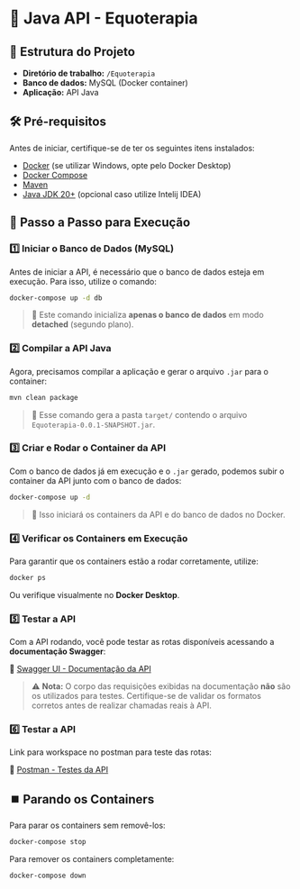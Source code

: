 # 🚀 Java API - Equoterapia

## 📂 Estrutura do Projeto
- **Diretório de trabalho:** `/Equoterapia`
- **Banco de dados:** MySQL (Docker container)
- **Aplicação:** API Java

## 🛠️ Pré-requisitos
Antes de iniciar, certifique-se de ter os seguintes itens instalados:

- [Docker](https://www.docker.com/) (se utilizar Windows, opte pelo Docker Desktop)
- [Docker Compose](https://docs.docker.com/compose/)
- [Maven](https://maven.apache.org/)
- [Java JDK 20+](https://adoptium.net/) (opcional caso utilize Intelij IDEA)

## 📌 Passo a Passo para Execução

### 1️⃣ Iniciar o Banco de Dados (MySQL)
Antes de iniciar a API, é necessário que o banco de dados esteja em execução. Para isso, utilize o comando:

```sh
docker-compose up -d db
```
> 🔹 Este comando inicializa **apenas o banco de dados** em modo **detached** (segundo plano).

### 2️⃣ Compilar a API Java
Agora, precisamos compilar a aplicação e gerar o arquivo `.jar` para o container:

```sh
mvn clean package
```
> 🔹 Esse comando gera a pasta `target/` contendo o arquivo `Equoterapia-0.0.1-SNAPSHOT.jar`.

### 3️⃣ Criar e Rodar o Container da API
Com o banco de dados já em execução e o `.jar` gerado, podemos subir o container da API junto com o banco de dados:

```sh
docker-compose up -d
```
> 🔹 Isso iniciará os containers da API e do banco de dados no Docker.

### 4️⃣ Verificar os Containers em Execução
Para garantir que os containers estão a rodar corretamente, utilize:

```sh
docker ps
```
Ou verifique visualmente no **Docker Desktop**.

### 5️⃣ Testar a API
Com a API rodando, você pode testar as rotas disponíveis acessando a **documentação Swagger**:

📌 [Swagger UI - Documentação da API](http://localhost:8080/swagger-ui/)

> ⚠️ **Nota:** O corpo das requisições exibidas na documentação **não** são os utilizados para testes. Certifique-se de validar os formatos corretos antes de realizar chamadas reais à API.

### 6️⃣ Testar a API
Link para workspace no postman para teste das rotas:

📌 [Postman - Testes da API](https://www.postman.com/spaceflight-geologist-17996715/workspace/equoterapia-workspace/collection/37274122-0a958160-024f-45a3-b9fa-e8a5074f3fca?action=share&creator=37274122)

## ⏹️ Parando os Containers
Para parar os containers sem removê-los:
```sh
docker-compose stop
```
Para remover os containers completamente:
```sh
docker-compose down
```